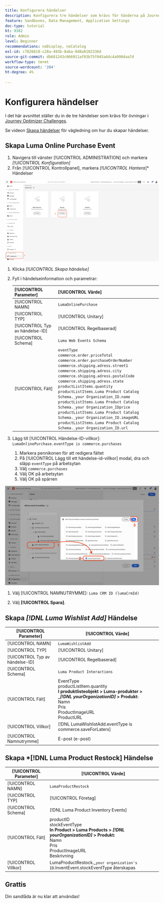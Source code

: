 ```yaml
---
title: Konfigurera händelser
description: Konfigurera tre händelser som krävs för händerna på Journey Optimizer Challenges
feature: Sandboxes, Data Management, Application Settings
doc-type: tutorial
kt: 9382
role: Admin
level: Beginner
recommendations: noDisplay, noCatalog
exl-id: c7826818-c28a-493b-8aba-9d8a8102336d
source-git-commit: db681243c066911af03b75f045a4dc4a990daa7d
workflow-type: tm+mt
source-wordcount: '204'
ht-degree: 4%

---
```


# Konfigurera händelser

I det här avsnittet ställer du in de tre händelser som krävs för övningar i [Journey Optimizer Challenges](/help/challenges/introduction-and-prerequisites.md).

Se videon [Skapa händelser](/help/set-up-journeys/create-events.md) för vägledning om hur du skapar händelser.

## Skapa Luma Online Purchase Event

1. Navigera till vänster [!UICONTROL ADMINISTRATION] och markera *[!UICONTROL Konfiguration]*
1. Från [!UICONTROL Kontrollpanel], markera *[!UICONTROL Hantera*]* Händelser

![Hantera händelser](assets/create-events.png)

1. Klicka *[!UICONTROL Skapa händelse]*
1. Fyll i händelseinformation och parametrar:

   | [!UICONTROL Parameter] | [!UICONTROL Värde] |
   |-------------|-----------|
   | [!UICONTROL NAMN] | `LumaOnlinePurchase` |
   | [!UICONTROL TYP] | [!UICONTROL Unitary] |
   | [!UICONTROL Typ av händelse-ID] | [!UICONTROL Regelbaserad] |
   | [!UICONTROL Schema] | `Luma Web Events Schema` |
   | [!UICONTROL Fält] | `eventType` <br>`commerce.order.priceTotal`<br>`commerce.order.purchaseOrderNumber`<br>`commerce.shipping.adress.street1`<br>`commerce.shipping.adress.city`<br>`commerce.shipping.adress.postalCode`<br>`commerce.shipping.adress.state`<br>`productListItems.quantity`<br>`productListItems.Luma Product Catalog Schema._your Organization_ID.name`<br>`productListItems.Luma Product Catalog Schema._your Organization_IDprice`<br>`productListItems.Luma Product Catalog Schema._your Organization_ID.imageURL`<br>`productListItems.Luma Product Catalog Schema._your Organization_ID.url` |

1. Lägg till [!UICONTROL Händelse-ID-villkor]: `LumaOnlinePurchase.eventType is commerce.purchases`

   1. Markera pennikonen för att redigera fältet
   2. På [!UICONTROL Lägg till ett händelse-id-villkor] modal, dra och släpp `eventType` på arbetsytan
   3. Välj `commerce.purchases`
   4. Välj OK på arbetsytan
   5. Välj OK på spärren

![Lägg till händelsevillkor](/help/tutorial-configure-a-training-sandbox/assets/Event-lumaOnlinePurchase-condition-1.png)

1. Välj [!UICONTROL NAMNUTRYMME]: `Luma CRM ID (lumaCrmId)`

2. Välj **[!UICONTROL Spara]**.

## Skapa *[!DNL Luma Wishlist Add]* Händelse

| [!UICONTROL Parameter] | [!UICONTROL Värde] |
|-------------|-----------|
| [!UICONTROL NAMN] | `LumaWishlistAdd` |
| [!UICONTROL TYP] | [!UICONTROL Unitary] |
| [!UICONTROL Typ av händelse-ID] | [!UICONTROL Regelbaserad] |
| [!UICONTROL Schema] | `Luma Product Interactions` |
| [!UICONTROL Fält] | EventType<br>productListItem.quantity<br><b>I produktlisteobjekt > Luma-produkter > _*[!DNL yourOrganizationID]* > Produkt:</b> <br>Namn<br>Pris<br> ProductImageURL<br>ProductURL |
| [!UICONTROL Villkor] | [!DNL LumaWishlistAdd.eventType is commerce.saveForLaters] |
| [!UICONTROL Namnutrymme] | E-post (e-post) |

## Skapa *[!DNL Luma Product Restock] Händelse

| [!UICONTROL Parameter] | [!UICONTROL Värde] |
|-------------|-----------|
| [!UICONTROL NAMN] | `LumaProductRestock` |
| [!UICONTROL TYP] | [!UICONTROL Företag] |
| [!UICONTROL Schema] | [!DNL Luma Product Inventory Events] |
| [!UICONTROL Fält] | productID <br> stockEventType<br><b>In Product > Luma Products > *[!DNL yourOrganizationID]* > Produkt:</b> <br>Namn<br>Pris<br> ProductImageURL<br>Beskrivning |
| [!UICONTROL Villkor] | LumaProductRestock._`your organization's ID`.InventEvent.stockEventType återskapas |

## Grattis

Din sandlåda är nu klar att användas!
